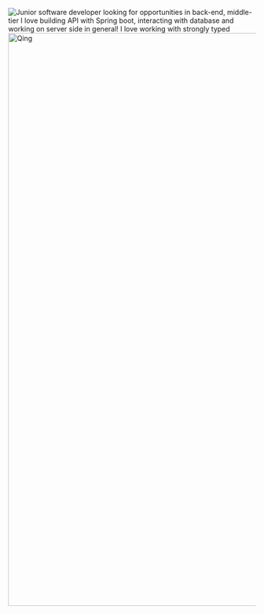 ![Junior software developer looking for opportunities in back-end, middle-tier  I love building API with Spring boot, interacting with database and working on server side in general! I love working with strongly typed ](https://user-images.githubusercontent.com/101427135/229381127-b302cba3-6ba1-4af0-aa2b-c95410f5230b.png)<img width="1163" alt="Qing" src="https://github.com/CompiledPrincess/CompiledPrincess/assets/101427135/1c25968e-6984-4fa9-b5db-5b597e8363af">

